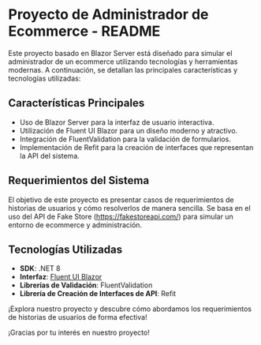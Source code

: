 # Proyecto de Administrador de Ecommerce - README

Este proyecto basado en Blazor Server está diseñado para simular el administrador de un ecommerce utilizando tecnologías y herramientas modernas. A continuación, se detallan las principales características y tecnologías utilizadas:

## Características Principales
- Uso de Blazor Server para la interfaz de usuario interactiva.
- Utilización de Fluent UI Blazor para un diseño moderno y atractivo.
- Integración de FluentValidation para la validación de formularios.
- Implementación de Refit para la creación de interfaces que representan la API del sistema.

## Requerimientos del Sistema
El objetivo de este proyecto es presentar casos de requerimientos de historias de usuarios y cómo resolverlos de manera sencilla. Se basa en el uso del API de Fake Store (https://fakestoreapi.com/) para simular un entorno de ecommerce y administración.

## Tecnologías Utilizadas
- **SDK**: .NET 8
- **Interfaz**: [Fluent UI Blazor](https://www.fluentui-blazor.net/)
- **Librerías de Validación**: FluentValidation
- **Librería de Creación de Interfaces de API**: Refit

¡Explora nuestro proyecto y descubre cómo abordamos los requerimientos de historias de usuarios de forma efectiva!

¡Gracias por tu interés en nuestro proyecto!
